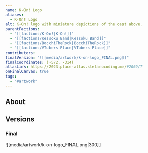 ```yaml
---
name: K-On! Logo
aliases:
  - K-On! Logo
alt: K-On! logo with miniature depictions of the cast above.
parentFactions:
  - "[[factions/K-On!|K-On!]]"
  - "[[factions/Kessoku Band|Kessoku Band]]"
  - "[[factions/BocchiTheRock|BocchiTheRock]]"
  - "[[factions/VTubers Place|VTubers Place]]"
contributors: 
finalVersion: "![[media/artwork/k-on-logo_FINAL.png]]"
finalCoordinates: (-572, -314)
atlasLink: https://2023.place-atlas.stefanocoding.me/#2069/T
onFinalCanvas: true
tags:
  - "#artwork"
---
```

## About


## Versions
### Final
![[media/artwork/k-on-logo_FINAL.png|300]]